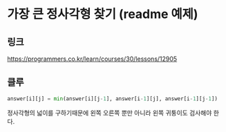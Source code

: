 # 가장 큰 정사각형 찾기 (readme 예제)

## 링크
https://programmers.co.kr/learn/courses/30/lessons/12905


## 클루
```python
answer[i][j] = min(answer[i][j-1], answer[i-1][j], answer[i-1][j-1])
```
정사각형의 넓이를 구하기때문에 왼쪽 오른쪽 뿐만 아니라 왼쪽 귀퉁이도 검사해야 한다.